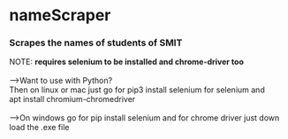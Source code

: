 # nameScraper

<h3>Scrapes the names of students of SMIT</h3>

NOTE: <strong>requires selenium to be installed and chrome-driver too</strong><br><br>
-->Want to use with Python?<br>Then on linux or mac just go for pip3 install selenium for selenium and <br>apt install chromium-chromedriver<br><br>
-->On windows go for pip install selenium and for chrome driver just down load the .exe file

